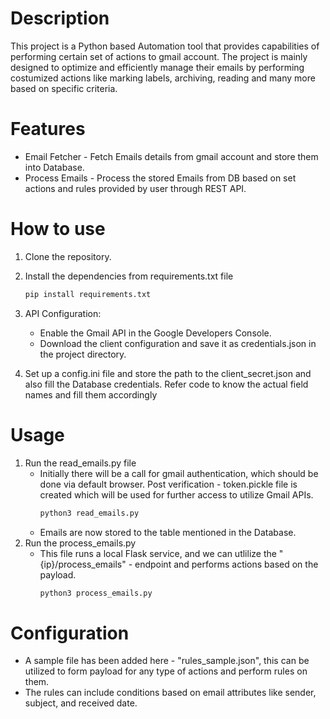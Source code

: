 
# Description  
  
This project is a Python based Automation tool that provides capabilities of performing certain set of actions to gmail account. The project is mainly designed to optimize and efficiently manage their emails by performing costumized actions like marking labels, archiving, reading and many more based on specific criteria.  
  
# Features  
  
- Email Fetcher - Fetch Emails details from gmail account and store them into Database.  
- Process Emails - Process the stored Emails from DB based on set actions and rules provided by user through REST API.  
  
# How to use  
  
1) Clone the repository.  
2) Install the dependencies from requirements.txt file
    ```bash
    pip install requirements.txt
    ```
3) API Configuration:   
   - Enable the Gmail API in the Google Developers Console.  
   - Download the client configuration and save it as credentials.json in the project directory.  
  
4) Set up a config.ini file and store the path to the client_secret.json and also fill the Database credentials. Refer code to know the actual field names and fill them accordingly  
  
  
# Usage
  
1) Run the read_emails.py file  
   - Initially there will be a call for gmail authentication, which should be done via default browser. Post verification - token.pickle file is created which will be used for further access to utilize Gmail APIs.  
     ```bash
     python3 read_emails.py
     ```
   - Emails are now stored to the table mentioned in the Database.  
2) Run the process_emails.py    
   - This file runs a local Flask service, and we can utlilize the "{ip}/process_emails" - endpoint and performs actions based on the payload.    
     ```bash
     python3 process_emails.py
     ```
  
# Configuration  
  
- A sample file has been added here - "rules_sample.json", this can be utilized to form payload for any type of actions and perform rules on them.  
- The rules can include conditions based on email attributes like sender, subject, and received date.

